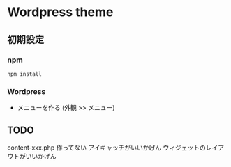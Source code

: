 Wordpress theme
===============

初期設定
--------

### npm ###
    npm install

### Wordpress ###
* メニューを作る (外観 >> メニュー)


TODO
----
content-xxx.php 作ってない
アイキャッチがいいかげん
ウィジェットのレイアウトがいいかげん

